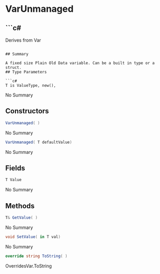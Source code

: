 # VarUnmanaged<T>

## ```c#
Derives from Var
```

## Summary

A fixed size Plain Old Data variable. Can be a built in type or a struct.
## Type Parameters

```c#
T is ValueType, new(), 
```
No Summary
## Constructors

```c#
VarUnmanaged( ) 
```
No Summary
```c#
VarUnmanaged( T defaultValue) 
```
No Summary
## Fields

```c#
T Value
```
No Summary
## Methods

```c#
T& GetValue( ) 
```
No Summary
```c#
void SetValue( in T val) 
```
No Summary
```c#
override string ToString( ) 
```
OverridesVar.ToString
